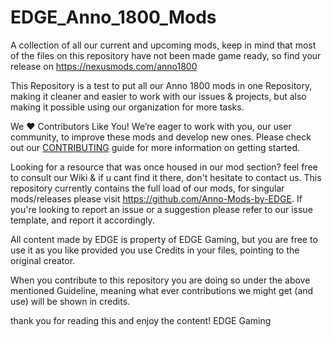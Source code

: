 # EDGE_Anno_1800_Mods
A collection of all our current and upcoming mods, keep in mind that most of the files on this repository have not been made game ready, so find your release on https://nexusmods.com/anno1800

This Repository is a test to put all our Anno 1800 mods in one Repository, making it cleaner and easier to work with our issues & projects, but also making it possible using our organization for more tasks.

We ❤️ Contributors Like You!
We’re eager to work with you, our user community, to improve these mods and develop new ones.
Please check out our [CONTRIBUTING](https://github.com/Anno-Mods-by-EDGE/EDGE_Anno_1800_Mods/blob/d3c96ec1b5bf9a260ce268e6f75a6c5b2f8e3a84/CONTRIBUTING.md) guide for more information on getting started.

Looking for a resource that was once housed in our mod section? feel free to consult our Wiki & if u cant find it there, don't hesitate to contact us.
This repository currently contains the full load of our mods, for singular mods/releases please visit https://github.com/Anno-Mods-by-EDGE. If you're looking to report an issue or a suggestion please refer to our issue template, and report it accordingly.

All content made by EDGE is property of EDGE Gaming, but you are free to use it as you like provided you use Credits in your files, pointing to the original creator.

When you contribute to this repository you are doing so under the above mentioned Guideline, meaning what ever contributions we might get (and use) will be shown in credits.

thank you for reading this and enjoy the content!
EDGE Gaming
